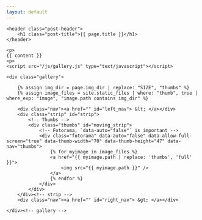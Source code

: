 ```yaml
---
layout: default
---
```


<div class="post-content">

	<header class="post-header">
		<h1 class="post-title">{{ page.title }}</h1>
	</header>

	<p>
	{{ content }}
	<p>
	<script src="/js/gallery.js" type="text/javascript"></script>

	<div class="gallery">

		{% assign img_dir = page.img_dir | replace: "SIZE", "thumbs" %}
		{% assign image_files = site.static_files | where: "thumb", true | where_exp: "image", "image.path contains img_dir" %}

		<div class="nav"><a href="" id="left_nav"> &lt; </a></div>
		<div class="strip" id="strip">
			<!-- Thumbs -->
			<div class="thumbs" id="moving_strip">
				<!-- Fotorama, `data-auto="false"` is important -->
				<div class="fotorama" data-auto="false" data-allow-full-screen="true" data-thumb-width="70" data-thumb-height="47" data-nav="thumbs">
					{% for myimage in image_files %}
					<a href="{{ myimage.path | replace: 'thumbs', 'full' }}">
						<img src="{{ myimage.path }}" />
					</a>
					{% endfor %}
				</div>
			</div>
		</div><!-- strip -->
		<div class="nav"><a href="" id="right_nav"> &gt; </a></div>

	</div><!-- gallery -->

</div><!-- post-content -->

<div style="clear: both;"></div>

